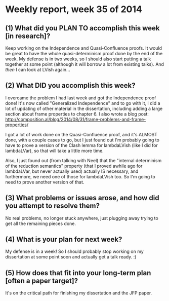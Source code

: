 # Weekly report, week 35 of 2014

## (1) What did you PLAN TO accomplish this week [in research]?

Keep working on the Independence and Quasi-Confluence proofs.  It
would be great to have the whole quasi-determinism proof done by the
end of the week.  My defense is in two weeks, so I should also start
putting a talk together at some point (although it will borrow a lot
from existing talks).  And *then* I can look at LVish again...

## (2) What DID you accomplish this week?

I overcame the problem I had last week and got the Independence proof
done!  It's now called "Generalized Independence" and to go with it, I
did a lot of updating of other material in the dissertation, including
adding a large section about frame properties to chapter 6.  I also
wrote a blog post:
http://composition.al/blog/2014/08/31/frame-problems-and-frame-properties/

I got a lot of work done on the Quasi-Confluence proof, and it's
ALMOST done, with a couple cases to go, but I just found out I'm
probably going to have to prove a version of the Clash lemma for
lambdaLVish (like I did for lambdaLVar), so that will take a little
more time.

Also, I just found out (from talking with Neel) that the "internal
determinism of the reduction semantics" property (that I proved awhile
ago for lambdaLVar, but never actually used) actually IS necessary,
and furthermore, we need one of those for lambdaLVish too.  So I'm
going to need to prove another version of that.

## (3) What problems or issues arose, and how did you attempt to resolve them?

No real problems, no longer stuck anywhere, just plugging away trying
to get all the remaining pieces done.

## (4) What is your plan for next week?

My defense is in a week!  So I should probably stop working on my
dissertation at some point soon and actually get a talk ready. :)

## (5) How does that fit into your long-term plan [often a paper target]?

It's on the critical path for finishing my dissertation and the JFP
paper.
